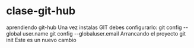 # clase-git-hub
aprendiendo git-hub
Una vez instalas GIT debes configurarlo:
git config --global user.name 
git config --globaluser.email
Arrancando el proyecto
git init
Este es un nuevo cambio

